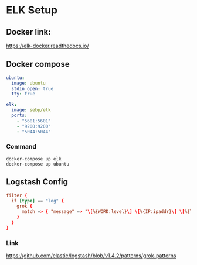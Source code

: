 # ELK Setup

## Docker link:
https://elk-docker.readthedocs.io/

## Docker compose
```yml
ubuntu:
  image: ubuntu
  stdin_open: true
  tty: true

elk:
  image: sebp/elk
  ports:
    - "5601:5601"
    - "9200:9200"
    - "5044:5044"
```
### Command
```
docker-compose up elk
docker-compose up ubuntu
```

## Logstash Config
```conf
filter {
  if [type] == "log" {
    grok {
      match => { "message" => "\[%{WORD:level}\] \[%{IP:ipaddr}\] \[%{TIMESTAMP:timestamp}\] %{GREEDYDATA:message}" }
    }
  }
}
```
### Link
https://github.com/elastic/logstash/blob/v1.4.2/patterns/grok-patterns
